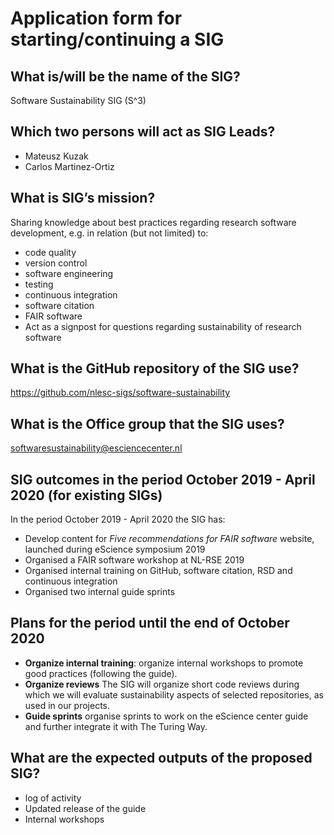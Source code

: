 # Application form for starting/continuing a SIG

## What is/will be the name of the SIG?
Software Sustainability SIG (S^3)

## Which two persons will act as SIG Leads?
- Mateusz Kuzak
- Carlos Martinez-Ortiz

## What is SIG’s mission?
Sharing knowledge about best practices regarding research software development,
e.g. in relation (but not limited) to:
   - code quality
   - version control
   - software engineering
   - testing
   - continuous integration
   - software citation
   - FAIR software
- Act as a signpost for questions regarding sustainability of research software

## What is the GitHub repository of the SIG use?
https://github.com/nlesc-sigs/software-sustainability

## What is the Office group that the SIG uses?
softwaresustainability@esciencecenter.nl

## SIG outcomes in the period October 2019 - April 2020 (for existing SIGs)
In the period October 2019 - April 2020 the SIG has:
 - Develop content for _Five recommendations for FAIR software_ website, launched during eScience symposium 2019
 - Organised a FAIR software workshop at NL-RSE 2019
 - Organised internal training on GitHub, software citation, RSD and continuous integration
 - Organised two internal guide sprints

## Plans for the period until the end of October 2020
- **Organize internal training**: organize internal workshops to promote good
  practices (following the guide).
- **Organize reviews** The SIG will organize short code reviews during which we
  will evaluate sustainability aspects of selected repositories, as used in our
  projects.
- **Guide sprints** organise sprints to work on the eScience center guide and further integrate it with The Turing Way.

## What are the expected outputs of the proposed SIG?
- log of activity
- Updated release of the guide
- Internal workshops
